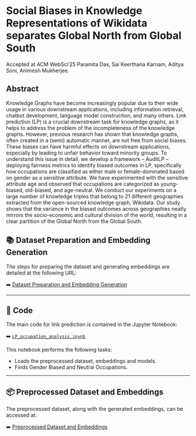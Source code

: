 # Social Biases in Knowledge Representations of Wikidata separates Global North from Global South

Accepted at ACM WebSci’25
Paramita Das, Sai Keerthana Karnam, Aditya Soni, Animesh Mukherjee. 

## Abstract
Knowledge Graphs have become increasingly popular due to their wide usage in various downstream applications, including information retrieval, chatbot development, language model construction, and many others. Link prediction (LP) is a crucial downstream task for knowledge graphs, as it helps to address the problem of the incompleteness of the knowledge graphs. However, previous research has shown that knowledge graphs, often created in a (semi) automatic manner, are not free from social biases. These biases can have harmful effects on
downstream applications, especially by leading to unfair behavior toward minority groups. To understand this issue in detail, we develop a framework – AuditLP – deploying fairness metrics to identify biased outcomes in LP, specifically how occupations are classified as either male or female-dominated based on gender as a sensitive attribute. We have experimented with the sensitive attribute age and observed that occupations are categorized as young-biased, old-biased, and age-neutral. We conduct our experiments on a large number of knowledge triples that belong to 21 different geographies extracted from the open-sourced knowledge graph, Wikidata. Our study shows that the variance in the biased outcomes across geographies neatly mirrors the
socio-economic and cultural division of the world, resulting in a clear partition of the Global North from the Global South.

## 📚 Dataset Preparation and Embedding Generation
The steps for preparing the dataset and generating embeddings are detailed at the following URL:

➡️ [Dataset Preparation and Embedding Generation](https://github.com/paramita08/Wikidata_Bias_WebSci_2023)

---

## 🧩 Code
The main code for link prediction is contained in the Jupyter Notebook:

➡️  [`LP_occupation_analysis.ipynb`](./LP_occupation_analysis.ipynb)

This notebook performs the following tasks:
- Loads the preprocessed dataset, embeddings and models.
- Finds Gender Biased and Neutral Occupations.

---

## 📦 Preprocessed Dataset and Embeddings
The preprocessed dataset, along with the generated embeddings, can be accessed at:

➡️ [Preprocessed Dataset and Embeddings](url)

